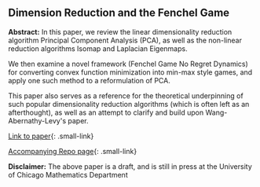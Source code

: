 ## Dimension Reduction and the Fenchel Game

**Abstract:** In this paper, we review the linear dimensionality reduction algorithm Principal Component Analysis (PCA), as well as the non-linear reduction algorithms Isomap and Laplacian Eigenmaps. 

We then examine a novel framework (Fenchel Game No Regret Dynamics) for converting convex function minimization into min-max style games, and apply one such method to a reformulation of PCA. 

This paper also serves as a reference for the theoretical underpinning of such popular dimensionality reduction algorithms (which is often left as an afterthought), as well as an attempt to clarify and build upon Wang-Abernathy-Levy's paper.

[Link to paper](/pdf/REU_draft.pdf){: .small-link}

[Accompanying Repo page](/REU_Repo_page){: .small-link}

**Disclaimer:** The above paper is a draft, and is still in press at the University of Chicago Mathematics Department

<!--
### 1. PCA

Principal Component Analysis

```javascript
if (isAwesome){
  return true
}
```

### 2. Laplacian Eigenmaps

### 3. Isomap

<img src="images/dummy_thumbnail.jpg?raw=true"/>

### 4. Provide a basis for further data collection through surveys or experiments

Sed ut perspiciatis unde omnis iste natus error sit voluptatem accusantium doloremque laudantium, totam rem aperiam, eaque ipsa quae ab illo inventore veritatis et quasi architecto beatae vitae dicta sunt explicabo. 

For more details see [GitHub Flavored Markdown](https://guides.github.com/features/mastering-markdown/).
-->

